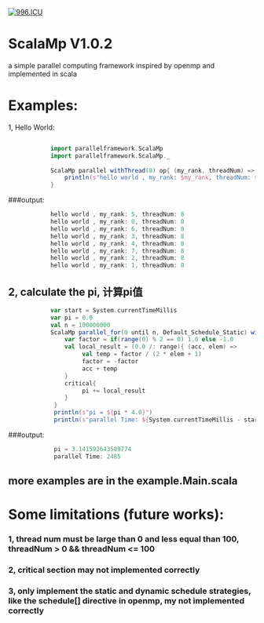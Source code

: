 [![996.ICU](https://img.shields.io/badge/link-996.icu-red.svg)](https://996.icu/#/en_US)


ScalaMp V1.0.2
=======

a simple parallel computing framework  inspired by openmp and  implemented in scala

Examples:
=======

1, Hello World:
```scala

            import parallelframework.ScalaMp
            import parallelframework.ScalaMp._
            
            ScalaMp parallel withThread(8) op{ (my_rank, threadNum) =>
                println(s"hello world , my_rank: $my_rank, threadNum: $threadNum")
	        }
```
###output:
```scala
            hello world , my_rank: 5, threadNum: 8
            hello world , my_rank: 0, threadNum: 8
            hello world , my_rank: 6, threadNum: 8
            hello world , my_rank: 3, threadNum: 8
            hello world , my_rank: 4, threadNum: 8
            hello world , my_rank: 7, threadNum: 8
            hello world , my_rank: 2, threadNum: 8
            hello world , my_rank: 1, threadNum: 8
```

2, calculate the pi, 计算pi值
-------
```scala
            var start = System.currentTimeMillis
            var pi = 0.0
            val n = 100000000
            ScalaMp parallel_for(0 until n, Default_Schedule_Static) withThread(100) each{ (my_rank, threadNum, range) =>
      	        var factor = if(range(0) % 2 == 0) 1.0 else -1.0
  	  	        val local_result = (0.0 /: range){ (acc, elem) =>
  	  	  	         val temp = factor / (2 * elem + 1) 
  	  	  	         factor = -factor
  	  	  	         acc + temp
  	  	        }
  	  	        critical{ 
  	  		         pi += local_result
  	  	        }
	         }
		     println(s"pi = ${pi * 4.0}")
		     println(s"parallel Time: ${System.currentTimeMillis - start}")
```
###output:
```scala
             pi = 3.141592643589774
             parallel Time: 2485
```


more examples are in the example.Main.scala
-------



Some limitations (future works):
=======

### 1, thread num must be large than 0 and less equal than 100,  threadNum > 0 && threadNum <= 100
### 2, critical section may not implemented correctly
### 3, only implement the static and dynamic schedule strategies, like the schedule[] directive in openmp, my not implemented correctly
